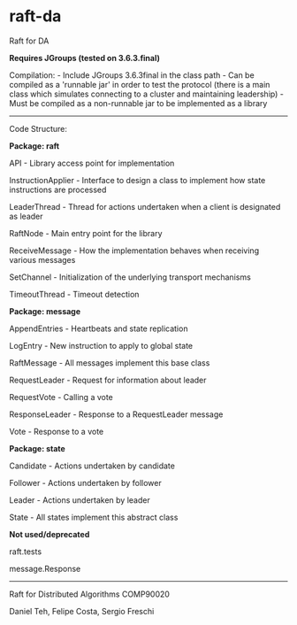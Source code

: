 # raft-da
Raft for DA

**Requires JGroups (tested on 3.6.3.final)**

Compilation:
    - Include JGroups 3.6.3final in the class path
    - Can be compiled as a 'runnable jar' in order to test the protocol (there is a main class which simulates connecting to a cluster and maintaining leadership)
    - Must be compiled as a non-runnable jar to be implemented as a library

-----
Code Structure:

**Package: raft**

API - Library access point for implementation

InstructionApplier - Interface to design a class to implement how state instructions are processed

LeaderThread - Thread for actions undertaken when a client is designated as leader

RaftNode - Main entry point for the library

ReceiveMessage - How the implementation behaves when receiving various messages

SetChannel - Initialization of the underlying transport mechanisms

TimeoutThread - Timeout detection

**Package: message**

AppendEntries - Heartbeats and state replication

LogEntry - New instruction to apply to global state

RaftMessage - All messages implement this base class

RequestLeader - Request for information about leader

RequestVote - Calling a vote

ResponseLeader - Response to a RequestLeader message

Vote - Response to a vote

**Package: state**

Candidate - Actions undertaken by candidate

Follower - Actions undertaken by follower

Leader - Actions undertaken by leader

State - All states implement this abstract class

**Not used/deprecated**

raft.tests

message.Response

-----
Raft for Distributed Algorithms COMP90020

Daniel Teh, Felipe Costa, Sergio Freschi
